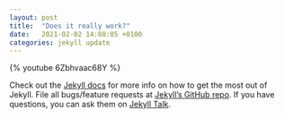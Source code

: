```yaml
---
layout: post
title:  "Does it really work?"
date:   2021-02-02 14:08:05 +0100
categories: jekyll update
---
```

{% youtube 6Zbhvaac68Y %}

Check out the [Jekyll docs][jekyll-docs] for more info on how to get the most out of Jekyll. File all bugs/feature requests at [Jekyll’s GitHub repo][jekyll-gh]. If you have questions, you can ask them on [Jekyll Talk][jekyll-talk].

[jekyll-docs]: http://jekyllrb.com/docs/home
[jekyll-gh]:   https://github.com/jekyll/jekyll
[jekyll-talk]: https://talk.jekyllrb.com/
